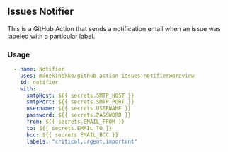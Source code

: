 ## Issues Notifier

This is a GitHub Action that sends a notification email when an issue was labeled with a particular label.


### Usage

```yml
  - name: Notifier
    uses: manekinekko/github-action-issues-notifier@preview
    id: notifier
    with:
      smtpHost: ${{ secrets.SMTP_HOST }}
      smtpPort: ${{ secrets.SMTP_PORT }}
      username: ${{ secrets.USERNAME }}
      password: ${{ secrets.PASSWORD }}
      from: ${{ secrets.EMAIL_FROM }}
      to: ${{ secrets.EMAIL_TO }}
      bcc: ${{ secrets.EMAIL_BCC }}
      labels: "critical,urgent,important"
```
